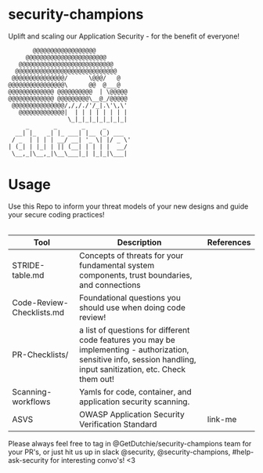 # security-champions
Uplift and scaling our Application Security - for the benefit of everyone!

```
       @@@@@@@@@@@@@@@@@@
     @@@@@@@@@@@@@@@@@@@@@@@
   @@@@@@@@@@@@@@@@@@@@@@@@@@@
  @@@@@@@@@@@@@@@@@@@@@@@@@@@@@
 @@@@@@@@@@@@@@@/      \@@@/   @
@@@@@@@@@@@@@@@@\      @@  @___@
@@@@@@@@@@@@@ @@@@@@@@@@  | \@@@@@
@@@@@@@@@@@@@ @@@@@@@@@\__@_/@@@@@
 @@@@@@@@@@@@@@@/,/,/./'/_|.\'\,\'
   @@@@@@@@@@@@@|  | | | | | | | |
                 \_|_|_|_|_|_|_|_|
     _       _       _     _
  __| |_   _| |_ ___| |__ (_) ___
 / _  | | | | __/ __| '_ \| |/ _ \'
| (_| | |_| | || (__| | | | |  __/
 \__,_|\__,_|\__\___|_| |_|_|\___|
```

# Usage
Use this Repo to inform your threat models of your new designs and guide your secure coding practices! <br><br>

| Tool | Description | References |
| --- | --- | --- |
| STRIDE-table.md | Concepts of threats for your fundamental system components, trust boundaries, and connections | |
| Code-Review-Checklists.md | Foundational questions you should use when doing code review! | |
| PR-Checklists/ | a list of questions for different code features you may be implementing - authorization, sensitive info, session handling, input sanitization, etc. Check them out! | |
| Scanning-workflows | Yamls for code, container, and application security scanning. | | <br>
| ASVS | OWASP Application Security Verification Standard | link-me | <br>
<p> Please always feel free to tag in @GetDutchie/security-champions team for your PR's, or just hit us up in slack @security, @security-champions, #help-ask-security for interesting convo's! <3 


